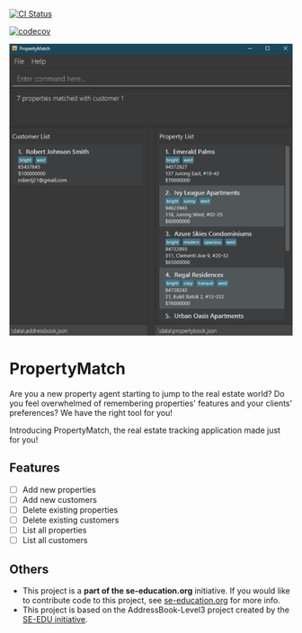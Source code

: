 [![CI Status](https://github.com/AY2324S1-CS2103T-W11-2/tp/workflows/Java%20CI/badge.svg)](https://github.com/AY2324S1-CS2103T-W11-2/tp/actions)

[![codecov](https://codecov.io/gh/AY2324S1-CS2103T-W11-2/tp/graph/badge.svg?token=CM2O49C5RT)](https://codecov.io/gh/AY2324S1-CS2103T-W11-2/tp)

![Ui](docs/images/Ui.png)

# PropertyMatch
Are you a new property agent starting to jump to the real estate world?
Do you feel overwhelmed of remembering properties' features and your clients' preferences?
We have the right tool for you!

Introducing PropertyMatch, the real estate tracking application made just for you!

## Features
- [ ] Add new properties
- [ ] Add new customers
- [ ] Delete existing properties
- [ ] Delete existing customers
- [ ] List all properties
- [ ] List all customers

## Others
* This project is a **part of the se-education.org** initiative. If you would like to contribute code to this project, see [se-education.org](https://se-education.org#https://se-education.org/#contributing) for more info.
* This project is based on the AddressBook-Level3 project created by the [SE-EDU initiative](https://se-education.org).
